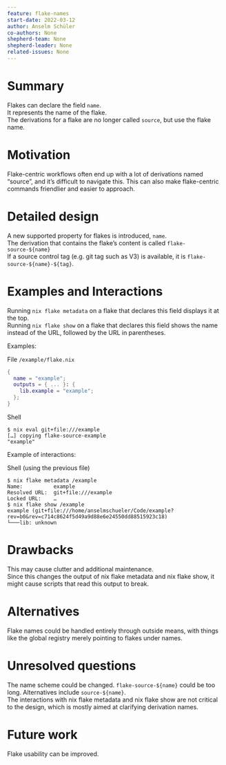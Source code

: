 ```yaml
---
feature: flake-names
start-date: 2022-03-12
author: Anselm Schüler
co-authors: None
shepherd-team: None
shepherd-leader: None
related-issues: None
---
```


# Summary
[summary]: #summary

Flakes can declare the field `name`.  
It represents the name of the flake.  
The derivations for a flake are no longer called `source`, but use the flake name.

# Motivation
[motivation]: #motivation

Flake-centric workflows often end up with a lot of derivations named “source”, and it’s difficult to navigate this.
This can also make flake-centric commands friendlier and easier to approach.

# Detailed design
[design]: #detailed-design

A new supported property for flakes is introduced, `name`.  
The derivation that contains the flake’s content is called `flake-source-${name}`  
If a source control tag (e.g. git tag such as V3) is available, it is `flake-source-${name}-${tag}`.

# Examples and Interactions
[examples-and-interactions]: #examples-and-interactions

Running `nix flake metadata` on a flake that declares this field displays it at the top.  
Running `nix flake show` on a flake that declares this field shows the name instead of the URL, followed by the URL in parentheses.

Examples:

File `/example/flake.nix`
```nix
{
  name = "example";
  outputs = { ... }: {
    lib.example = "example";
  };
}
```

Shell
```console
$ nix eval git+file:///example
[…] copying flake-source-example
"example"
```

Example of interactions:

Shell (using the previous file)
```
$ nix flake metadata /example
Name:          example
Resolved URL:  git+file:///example
Locked URL:    …
$ nix flake show /example
example (git+file:///home/anselmschueler/Code/example?rev=b0&rev=c714c8624f5d49a9d88e6e24550dd88515923c18)
└───lib: unknown
```

# Drawbacks
[drawbacks]: #drawbacks

This may cause clutter and additional maintenance.  
Since this changes the output of nix flake metadata and nix flake show, it might cause scripts that read this output to break.

# Alternatives
[alternatives]: #alternatives

Flake names could be handled entirely through outside means, with things like the global registry merely pointing to flakes under names.

# Unresolved questions
[unresolved]: #unresolved-questions

The name scheme could be changed. `flake-source-${name}` could be too long. Alternatives include `source-${name}`.  
The interactions with nix flake metadata and nix flake show are not critical to the design, which is mostly aimed at clarifying derivation names.

# Future work
[future]: #future-work

Flake usability can be improved.

